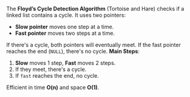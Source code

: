 The **Floyd’s Cycle Detection Algorithm** (Tortoise and Hare) checks if a linked list contains a cycle. It uses two pointers:
- **Slow pointer** moves one step at a time.
- **Fast pointer** moves two steps at a time.

If there's a cycle, both pointers will eventually meet. If the fast pointer reaches the end (`NULL`), there's no cycle.
**Main Steps**:
1. **Slow** moves 1 step, **Fast** moves 2 steps.
2. If they meet, there's a cycle.
3. If `fast` reaches the end, no cycle.

Efficient in time **O(n)** and space **O(1)**.